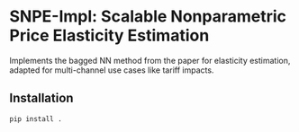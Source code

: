 # SNPE-Impl: Scalable Nonparametric Price Elasticity Estimation

Implements the bagged NN method from the paper for elasticity estimation, adapted for multi-channel use cases like tariff impacts.

## Installation
```bash
pip install .